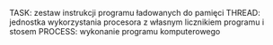 TASK: zestaw instrukcji programu ładowanych do pamięci
THREAD: jednostka wykorzystania procesora z własnym licznikiem programu i stosem
PROCESS: wykonanie programu komputerowego
